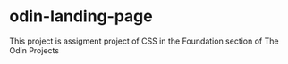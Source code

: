 # odin-landing-page
This project is assigment project of CSS in the Foundation section of The Odin Projects 
